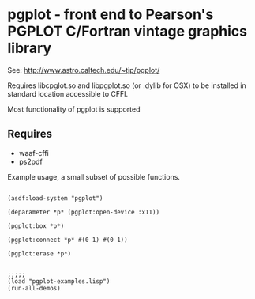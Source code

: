 # pgplot - front end to Pearson's PGPLOT C/Fortran vintage graphics library

See: http://www.astro.caltech.edu/~tjp/pgplot/

Requires libcpglot.so and libpgplot.so (or .dylib for OSX) to be installed
in standard location accessible to CFFI.

Most functionality of pgplot is supported

## Requires

* waaf-cffi
* ps2pdf


Example usage, a small subset of possible functions.

````

(asdf:load-system "pgplot")

(deparameter *p* (pgplot:open-device :x11))

(pgplot:box *p*)

(pgplot:connect *p* #(0 1) #(0 1))

(pgplot:erase *p*)


;;;;;
(load "pgplot-examples.lisp")
(run-all-demos)



````
